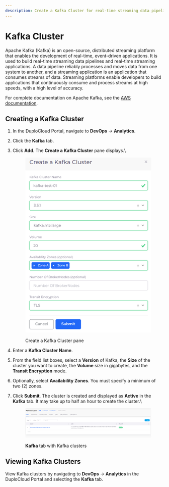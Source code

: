 ```yaml
---
description: Create a Kafka Cluster for real-time streaming data pipelines and apps
---
```


# Kafka Cluster

Apache Kafka (Kafka) is an open-source, distributed streaming platform that enables the development of real-time, event-driven applications. It is used to build real-time streaming data pipelines and real-time streaming applications. A data pipeline reliably processes and moves data from one system to another, and a streaming application is an application that consumes streams of data. Streaming platforms enable developers to build applications that continuously consume and process streams at high speeds, with a high level of accuracy.

For complete documentation on Apache Kafka, see the [AWS documentation](https://docs.aws.amazon.com/msk/latest/developerguide/what-is-msk.html).

## Creating a Kafka Cluster

1. In the DuploCloud Portal, navigate to **DevOps** -> **Analytics**.
2. Click the **Kafka** tab.
3.  Click **Add**. The **Create a Kafka Cluster** pane displays.\


    <div align="left">

    <figure><img src="../../.gitbook/assets/k1.png" alt=""><figcaption><p>Create a Kafka Cluster pane<br></p></figcaption></figure>

    </div>
4. Enter a **Kafka Cluster Name**.
5. From the field list boxes, select a **Version** of Kafka, the **Size** of the cluster you want to create, the **Volume** size in gigabytes, and the **Transit Encryption** mode.
6. Optionally, select **Availability Zones**. You must specify a minimum of two (2) zones.
7.  Click **Submit**. The cluster is created and displayed as **Active** in the **Kafka** tab. It may take up to half an hour to create the cluster.\


    <div align="left">

    <figure><img src="../../.gitbook/assets/k2.png" alt=""><figcaption><p><strong>Kafka</strong> tab with Kafka clusters<br></p></figcaption></figure>

    </div>

## Viewing Kafka Clusters

View Kafka clusters by navigating to **DevOps** -> **Analytics** in the DuploCloud Portal and selecting the **Kafka** tab.
